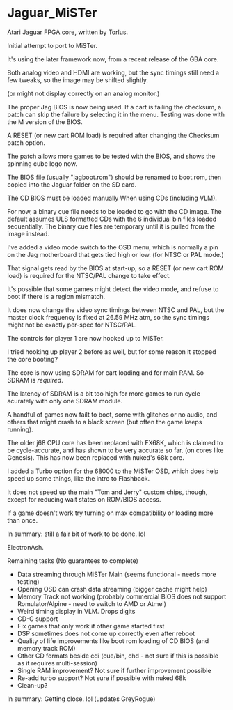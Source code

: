 # Jaguar_MiSTer

Atari Jaguar FPGA core, written by Torlus.

Initial attempt to port to MiSTer.

It's using the later framework now, from a recent release of the GBA core.

Both analog video and HDMI are working, but the sync timings still need a few tweaks, so the image may be shifted slightly.

(or might not display correctly on an analog monitor.)


The proper Jag BIOS is now being used. If a cart is failing the checksum, a patch can skip the failure by selecting it in the menu. Testing was done with the M version of the BIOS.

A RESET (or new cart ROM load) is required after changing the Checksum patch option.

The patch allows more games to be tested with the BIOS, and shows the spinning cube logo now.

The BIOS file (usually "jagboot.rom") should be renamed to boot.rom, then copied into the Jaguar folder on the SD card.

The CD BIOS must be loaded manually When using CDs (including VLM).

For now, a binary cue file needs to be loaded to go with the CD image. The default assumes ULS formatted CDs with the 6 individual bin files loaded sequentially. The binary cue files are temporary until it is pulled from the image instead.


I've added a video mode switch to the OSD menu, which is normally a pin on the Jag motherboard that gets tied high or low.
(for NTSC or PAL mode.)

That signal gets read by the BIOS at start-up, so a RESET (or new cart ROM load) is required for the NTSC/PAL change to take effect.

It's possible that some games might detect the video mode, and refuse to boot if there is a region mismatch.

It does now change the video sync timings between NTSC and PAL, but the master clock frequency is fixed at 26.59 MHz atm,
so the sync timings might not be exactly per-spec for NTSC/PAL.


The controls for player 1 are now hooked up to MiSTer.

I tried hooking up player 2 before as well, but for some reason it stopped the core booting?


The core is now using SDRAM for cart loading and for main RAM. So SDRAM is *required*.

The latency of SDRAM is a bit too high for more games to run cycle acurately with only one SDRAM module.


A handful of games now failt to boot, some with glitches or no audio, and others that might crash to a black screen (but often the game keeps running).
 
 
The older j68 CPU core has been replaced with FX68K, which is claimed to be cycle-accurate, and has shown to be very accurate so far.
(on cores like Genesis). 
This has now been replaced with nuked's 68k core.

I added a Turbo option for the 68000 to the MiSTer OSD, which does help speed up some things, like the intro to Flashback.

It does not speed up the main "Tom and Jerry" custom chips, though, except for reducing wait states on ROM/BIOS access.

If a game doesn't work try turning on max compatibility or loading more than once.

In summary: still a fair bit of work to be done. lol

ElectronAsh.

Remaining tasks (No guarantees to complete)
- Data streaming through MiSTer Main (seems functional - needs more testing)
- Opening OSD can crash data streaming (bigger cache might help)
- Memory Track not working (probably commercial BIOS does not support Romulator/Alpine - need to switch to AMD or Atmel)
- Weird timing display in VLM. Drops digits
- CD-G support
- Fix games that only work if other game started first
- DSP sometimes does not come up correctly even after reboot
- Quality of life improvements like boot rom loading of CD BIOS (and memory track ROM)
- Other CD formats beside cdi (cue/bin, chd - not sure if this is possible as it requires multi-session)
- Single RAM improvement? Not sure if further improvement possible
- Re-add turbo support? Not sure if possible with nuked 68k
- Clean-up?

In summary: Getting close. lol
(updates GreyRogue)
